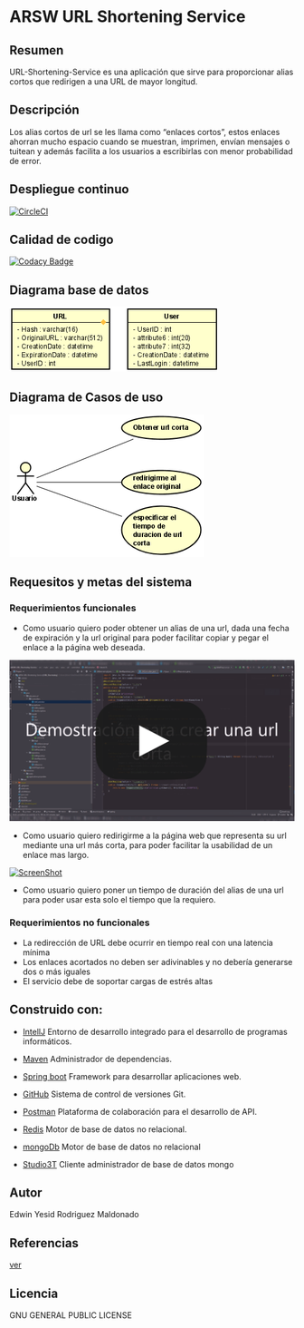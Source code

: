 # ARSW URL Shortening Service

## Resumen

URL-Shortening-Service es una aplicación que sirve para proporcionar alias cortos que redirigen a una URL de mayor longitud.

## Descripción

Los alias cortos de url se les llama como “enlaces cortos”, estos enlaces ahorran mucho espacio cuando se muestran, imprimen, envían mensajes o tuitean y además facilita a los usuarios a escribirlas con menor probabilidad de error.

## Despliegue continuo

[![CircleCI](https://circleci.com/gh/Edyesid/ARSW-URL-Shortening-Service.svg?style=svg)](https://circleci.com/gh/Edyesid/ARSW-URL-Shortening-Service)

## Calidad de codigo

[![Codacy Badge](https://app.codacy.com/project/badge/Grade/d1ae876d80cd4275b5884a53546f334f)](https://www.codacy.com/gh/Edyesid/ARSW-URL-Shortening-Service/dashboard?utm_source=github.com&amp;utm_medium=referral&amp;utm_content=Edyesid/ARSW-URL-Shortening-Service&amp;utm_campaign=Badge_Grade)

## Diagrama base de datos

![bd](img/bd.png)

## Diagrama de Casos de uso

![cu](img/cu.png)

## Requesitos y metas del sistema

### Requerimientos funcionales

 * Como usuario quiero poder obtener un alias de una url, dada una fecha de expiración y la url original para poder facilitar copiar y pegar el enlace a la página web deseada.
 
 [![ScreenShot](img/videos/crear.png)](https://youtu.be/LcMS_zIWgjE)
 
 * Como usuario quiero redirigirme a la página web que representa su url mediante una url más corta, para poder facilitar la usabilidad de un enlace mas largo.
 
 [![ScreenShot](img/2.png)](https://youtu.be/PsIqI-Bxf6Q)
 
 * Como usuario quiero poner un tiempo de duración del alias de una url para poder usar esta solo el tiempo que la requiero.
 
### Requerimientos no funcionales

 * La redirección de URL debe ocurrir en tiempo real con una latencia mínima
 * Los enlaces acortados no deben ser adivinables y no debería generarse dos o más iguales
 * El servicio debe de soportar cargas de estrés altas 
 
## Construido con:

  * [IntellJ](https://www.jetbrains.com/es-es/idea/) Entorno de desarrollo integrado para el desarrollo de programas informáticos.

  * [Maven](https://maven.apache.org/) Administrador de dependencias.

  * [Spring boot](https://spring.io/projects/spring-boot) Framework para desarrollar aplicaciones web.

  * [GitHub](https://github.com/) Sistema de control de versiones Git.

  * [Postman](https://www.postman.com/) Plataforma de colaboración para el desarrollo de API.
  
  * [Redis](https://redislabs.com/) Motor de base de datos no relacional.
  
  * [mongoDb]() Motor de base de datos no relacional
  
  * [Studio3T](https://studio3t.com/) Cliente administrador de base de datos mongo

## Autor

Edwin Yesid Rodriguez Maldonado

## Referencias

[ver](https://www.educative.io/courses/grokking-the-system-design-interview/m2ygV4E81AR)

## Licencia 

GNU GENERAL PUBLIC LICENSE
